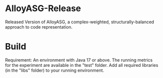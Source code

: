 # AlloyASG-Release
Released Version of AlloyASG, a complex-weighted, structurally-balanced approach to code representation. 
# Build
Requirement: An environment with Java 17 or above. The running metrics for the experiment are available in the "test" folder. Add all required libraries (in the "libs" folder) to your running environment. 
